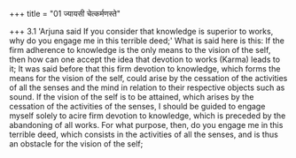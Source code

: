 +++
title = "01 ज्यायसी चेत्कर्मणस्ते"

+++
3.1 'Arjuna said If you consider that knowledge is superior to works,
why do you engage me in this terrible deed;' What is said here is this:
If the firm adherence to knowledge is the only means to the vision of the self, then how can one accept the idea that devotion to works
(Karma) leads to it; It was said before that this firm devotion to knowledge, which forms the means for the vision of the self, could arise by the cessation of the activities of all the senses and the mind in relation to their respective objects such as sound. If the vision of the self is to be attained, which arises by the cessation of the activities of the senses, I should be guided to engage myself solely to acire firm devotion to knowledge, which is preceded by the abandoning of all works.
For what purpose, then, do you engage me in this terrible deed, which consists in the activities of all the senses, and is thus an obstacle for the vision of the self;
